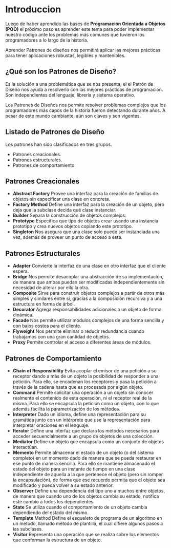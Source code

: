 # Introduccion
Luego de haber aprendido las bases de **Programación Orientada a Objetos (POO)** el próximo paso es aprender este tema para poder implementar nuestro código ante los problemas más comunes que tuvieron los programadores a lo largo de la historia.

Aprender Patrones de diseños nos permitirá aplicar las mejores prácticas para tener aplicaciones robustas, legibles y mantenibles. 
## ¿Qué son los Patrones de Diseño?
Es la solución a una problemática que se nos presenta, el el Patrón de Diseño nos ayuda a resolverlo con las mejores prácticas de programación. Son independientes del lenguaje, librería y sistema operativo.

Los Patrones de Diseños nos permite resolver problemas complejos que los programadores más capos de la historia fueron detectando durante años. A pesar de este mundo cambiante, aún son claves y son vigentes. 

## Listado de Patrones de Diseño

Los patrones han sido clasificados en tres grupos.
- Patrones creacionales.
- Patrones estructurales.
- Patrones de comportamiento.

## Patrones Creacionales
- **Abstract Factory** Provee una interfaz para la creación de familias de objetos sin especificar una clase en concreta.
- **Factory Method** Define una interfaz para la creación de un objeto, pero deja que la subclase decida qué clase instanciar.
- **Builder** Separa la construcción de objetos complejos.
- **Prototype** Especifica que tipo de objetos crear usando una instancia prototipo y crea nuevos objetos copiando este prototipo.
- **Singleton** Nos asegura que una clase solo puede ser instanciada una vez, además de proveer un punto de acceso a esta.

## Patrones Estructurales
- **Adapter** Convierte la interfaz de una clase en otro interfaz que el cliente espera.
- **Bridge** Nos permite desacoplar una abstracción de su implementación, de manera que ambas puedan ser modificadas independientemente sin necesidad de alterar por ello la otra.
- **Composite** Sirve para construir objetos complejos a partir de otros más simples y similares entre sí, gracias a la composición recursiva y a una estructura en forma de árbol.
- **Decorator** Agrega responsabilidades adicionales a un objeto de forma dinámica.
- **Facade** Nos permite utilizar módulos complejos de una forma sencilla y con bajos costos para el cliente.
- **Flyweight** Nos permite eliminar o reducir redundancia cuando trabajamos con una gran cantidad de objetos.
- **Proxy** Permite controlar el acceso a diferentes áreas de módulos.

## Patrones de Comportamiento
- **Chain of Responsibility** Evita acoplar el emisor de una petición a su receptor dando a más de un objeto la posibilidad de responder a una petición. Para ello, se encadenan los receptores y pasa la petición a través de la cadena hasta que es procesada por algún objeto.
- **Command** Permite solicitar una operación a un objeto sin conocer realmente el contenido de esta operación, ni el receptor real de la misma. Para ello se encapsula la petición como un objeto, con lo que además facilita la parametrización de los métodos.
- **Interpreter** Dado un idioma, define una representación para su gramática junto con un intérprete que use la representación para interpretar oraciones en el lenguaje.
- **Iterator** Define una interfaz que declara los métodos necesarios para acceder secuencialmente a un grupo de objetos de una colección.
- **Mediator** Define un objeto que encapsula como un conjunto de objetos interactúan.
- **Memento** Permite almacenar el estado de un objeto (o del sistema completo) en un momento dado de manera que se pueda restaurar en ese punto de manera sencilla. Para ello se mantiene almacenado el estado del objeto para un instante de tiempo en una clase independiente de aquella a la que pertenece el objeto (pero sin romper la encapsulación), de forma que ese recuerdo permita que el objeto sea modificado y pueda volver a su estado anterior.
- **Observer** Define una dependencia del tipo uno a muchos entre objetos, de manera que cuando uno de los objetos cambia su estado, notifica este cambio a todos los dependientes.
- **State** Se utiliza cuando el comportamiento de un objeto cambia dependiendo del estado del mismo.
- **Template** Method Define el esqueleto de programa de un algoritmo en un método, llamado método de plantilla, el cual difiere algunos pasos a las subclases.
- **Visitor** Representa una operación que se realiza sobre los elementos que conforman la estructura de un objeto.